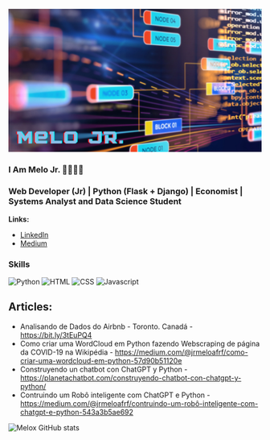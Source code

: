 <p align="center">
  <img src="banner.png" >
</p>


### I Am Melo Jr. 👋👨🏻‍💻
### Web Developer (Jr) | Python (Flask + Django) | Economist | Systems Analyst and Data Science Student</sub>

**Links:**

* [LinkedIn](https://www.linkedin.com/in/melo-jr-a4817127)
* [Medium](https://medium.com/@jrmeloafrf)

### Skills 

![Python](https://img.shields.io/badge/Python-3776AB?style=for-the-badge&logo=python&logoColor=white) 
![HTML](https://img.shields.io/badge/HTML-239120?style=for-the-badge&logo=html5&logoColor=white)
![CSS](https://img.shields.io/badge/CSS-239120?&style=for-the-badge&logo=css3&logoColor=white)
![Javascript](https://img.shields.io/badge/JavaScript-F7DF1E?style=for-the-badge&logo=javascript&logoColor=black)

## Articles:

* Analisando de Dados do Airbnb - Toronto. Canadá - https://bit.ly/3tEuPQ4
* Como criar uma WordCloud em Python fazendo Webscraping de página da COVID-19 na Wikipédia - https://medium.com/@jrmeloafrf/como-criar-uma-wordcloud-em-python-57d90b51120e
* Construyendo un chatbot con ChatGPT y Python - https://planetachatbot.com/construyendo-chatbot-con-chatgpt-y-python/
* Contruindo um Robô inteligente com ChatGPT e Python - https://medium.com/@jrmeloafrf/contruindo-um-robô-inteligente-com-chatgpt-e-python-543a3b5ae692



![Melox GitHub stats](https://github-readme-stats.vercel.app/api?username=melojrx&show_icons=true&theme=radical)

